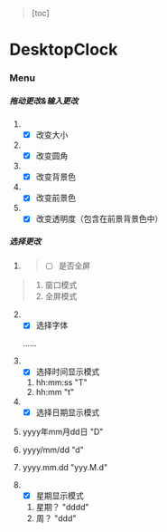 > [toc]



# DesktopClock

### Menu

##### 拖动更改&输入更改

1. - [x] 改变大小 
2. - [x] 改变圆角
3. - [x] 改变背景色
4. - [x] 改变前景色
5. - [x] 改变透明度（包含在前景背景色中）

##### 选择更改

1. > - [ ] 是否全屏
>
   > 1. 窗口模式
   > 2. 全屏模式

2. - [x] 选择字体

   ……

3. - [x] 选择时间显示模式

   1. hh:mm:ss	           "T"
   2. hh:mm                    "t"

4.  - [x] 选择日期显示模式

   1. yyyy年mm月dd日  "D"
   2. yyyy/mm/dd           "d"
   3. yyyy.mm.dd            "yyy.M.d"

5. - [x] 星期显示模式

   1. 星期？              "dddd"
   2. 周？                  "ddd"

